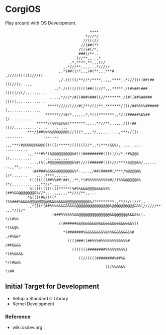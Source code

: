 # CorgiOS
Play around with OS Development.

                                          ****                                                      
                                        *///*/                                                      
                                       //(((//                                                      
                                      //(##(**                                                      
                                     /(((#(/*,                                                      
                                     ###(/**..                                                      
                                    (//**,,..,*                                                     
                                 ,*,****,**,,,((/                                                   
                              ,.*///**,,,,..,*/////                                                 
                            ,,*(##((/*,,,/#(**,,,***#        ,/////(((((////((                      
                            ,/.(((((/**//*/****,,,,,****,,*///((((##(##(((//(/....,                 
                          .,*.//(((/(((((##((///*,,,*****,/(#%##(###(((((//(/.........              
                        ,,..,*///*/#((###%###((//*******,/(#((##%#####(((((,............            
                       *****/////(///#(/**/((/**,*******/(((/##%%%%######(,..............           
                      ******//(#/*,,,,,,*,*(((*******,,*/((#####%&%##(/............     ..          
                  *****/(%%%&@&%(*******,,...**//**,.,,,./(((##((//.......... ....    . ...         
              ***/(##%%%&@@@@@@@(//(((*,,,,*/,,,,......,***//((/..  ........         .......        
              ,,,***/#@@@@@@@@@@(((((/*****/((((((//*,,*/***/&&%/,..........       .......,,,       
              .,,***#%*(&@@@@@@@@@&#(((#########(((((///*,*#&@@&(/,.........      ...,,,,,,,.       
               ....(%(,#@@@@@@@@@@&%#(///(######((((///***/&@@@&%/,.....         ..,,**,.....       
                (#####%&&&&@@@@@@@&%*..,..,/##(#####(/***/%@@@@@&(/*.......    ..,,****,.....       
               ((((((((##%%##(##(,,**,*(#%%%%%%%%%%#//(%%&@@@@@&%(*/,.........,,,**//*,,,.,..       
               %((((((((((((*****(%#%%&&&@@@&&&&%%%(##%&&@@@@@@@&%//*,...,,,,,,**////**,,...        
              *&((((#&/(((*(%%###%&&&&@@@@@@@@@&&&&&&&@@@@@@@@@@&%/*********,,**///((//*,.          
               ,*(((*(##%%%%&&&&&&&&@@@@@@@@@@@@@@@&@@@@@@@@@@&&%(//////**    ,,,*/((/*             
                         (###%%%%%%&&@@@@@@@@@@@@@@&&@@@@@@&&&&%((.             */(#%%              
                            /(######&&@&&&&&&@&&&&&&&&&&&&&&&%((                 *(%&@%             
                              *(#######%&&&&&&&&%&%%&&&&&&&&%#                   ,/#%&&*            
                                ((((###((##%%%#%%%%%%%%%%%%#                      /##&&&&           
                                  (((((((########%%%%%%%%%(                       *(#%&&&&          
                                     ((//((((########%##%&                         */(#&&%          
                                                 ((/%%&%&%                           */##    



## Initial Target for Development
- Setup a Standard C Library
- Kernel Development

### Reference
- wiki.osdev.org
